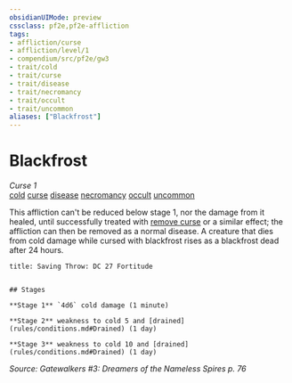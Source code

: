 ```yaml
---
obsidianUIMode: preview
cssclass: pf2e,pf2e-affliction
tags:
- affliction/curse
- affliction/level/1
- compendium/src/pf2e/gw3
- trait/cold
- trait/curse
- trait/disease
- trait/necromancy
- trait/occult
- trait/uncommon
aliases: ["Blackfrost"]
---
```

# Blackfrost
*Curse 1*  
[cold](cold.md "Cold Energy & Element Trait")  [curse](curse.md "Curse Effect Trait")  [disease](Reference/Rules/Traits/disease.md "Disease Effect Trait")  [necromancy](necromancy.md "Necromancy School Trait")  [occult](occult.md "Occult Tradition Trait")  [uncommon](uncommon.md "Uncommon Rarity Trait")  

This affliction can't be reduced below stage 1, nor the damage from it healed, until successfully treated with [remove curse](remove-curse.md) or a similar effect; the affliction can then be removed as a normal disease. A creature that dies from cold damage while cursed with blackfrost rises as a blackfrost dead after 24 hours.

```ad-inline-affliction
title: Saving Throw: DC 27 Fortitude


## Stages

**Stage 1** `4d6` cold damage (1 minute)

**Stage 2** weakness to cold 5 and [drained](rules/conditions.md#Drained) (1 day)

**Stage 3** weakness to cold 10 and [drained](rules/conditions.md#Drained) (1 day)
```

*Source: Gatewalkers #3: Dreamers of the Nameless Spires p. 76*